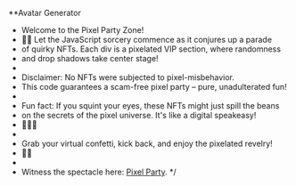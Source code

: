**Avatar Generator
 * Welcome to the Pixel Party Zone!
 * 🎉✨ Let the JavaScript sorcery commence as it conjures up a parade
 * of quirky NFTs. Each div is a pixelated VIP section, where randomness
 * and drop shadows take center stage!
 *
 * Disclaimer: No NFTs were subjected to pixel-misbehavior.
 * This code guarantees a scam-free pixel party – pure, unadulterated fun!
 *
 * Fun fact: If you squint your eyes, these NFTs might just spill the beans
 * on the secrets of the pixel universe. It's like a digital speakeasy!
 * 🕵️‍♂️🎩
 *
 * Grab your virtual confetti, kick back, and enjoy the pixelated revelry!
 * 🎊🚀
 *
 * Witness the spectacle here: [Pixel Party](https://samuelkodehode.github.io/-NFT-/).
 */



